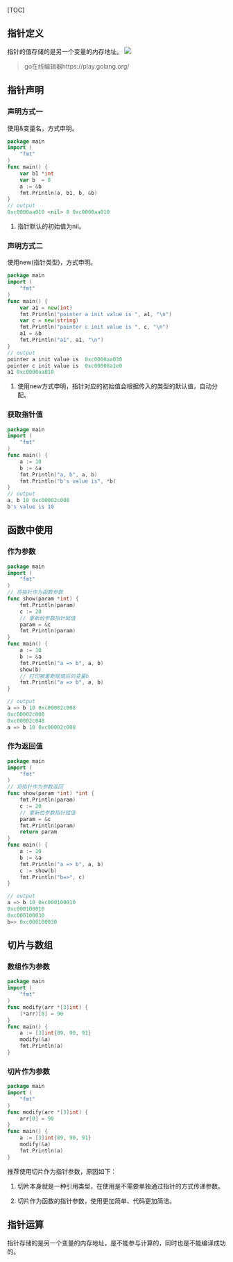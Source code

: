 [TOC]
## 指针定义

指针的值存储的是另一个变量的内存地址。
![](/uploads/go/images/m_d2714b089aa8bb517abb5aecab6c8c3a_r.png)
> go在线编辑器https://play.golang.org/

## 指针声明

### 声明方式一

使用&变量名，方式申明。
```go
package main
import (
	"fmt"
)
func main() {
	var b1 *int
	var b  = 8
	a := &b
	fmt.Println(a, b1, b, &b)
}
// output
0xc0000aa010 <nil> 8 0xc0000aa010
```

1. 指针默认的初始值为nil。

### 声明方式二
使用new(指针类型)，方式申明。
```go
package main
import (
	"fmt"
)
func main() {
	var a1 = new(int)
	fmt.Println("pointer a init value is ", a1, "\n")
	var c = new(string)
	fmt.Println("pointer c init value is ", c, "\n")
	a1 = &b
	fmt.Println("a1", a1, "\n")
}
// output
pointer a init value is  0xc0000aa030
pointer c init value is  0xc00008a1e0
a1 0xc0000aa010
```

1. 使用new方式申明，指针对应的初始值会根据传入的类型的默认值，自动分配。

### 获取指针值
```go
package main
import (
	"fmt"
)
func main() {
	a := 10
	b := &a
	fmt.Println("a, b", a, b)
	fmt.Println("b's value is", *b)
}
// output
a, b 10 0xc00002c008
b's value is 10
```

## 函数中使用

### 作为参数
```go
package main
import (
	"fmt"
)
// 将指针作为函数参数
func show(param *int) {
	fmt.Println(param)
	c := 20
	// 重新给参数指针赋值
	param = &c
	fmt.Println(param)
}
func main() {
	a := 10
	b := &a
	fmt.Println("a => b", a, b)
	show(b)
	// 打印被重新赋值后的变量b
	fmt.Println("a => b", a, b)
}
```
```go
// output
a => b 10 0xc00002c008
0xc00002c008
0xc00002c048
a => b 10 0xc00002c008
```

### 作为返回值
```go
package main
import (
	"fmt"
)
// 将指针作为参数返回
func show(param *int) *int {
	fmt.Println(param)
	c := 20
	// 重新给参数指针赋值
	param = &c
	fmt.Println(param)
	return param
}
func main() {
	a := 10
	b := &a
	fmt.Println("a => b", a, b)
	c := show(b)
	fmt.Println("b=>", c)
}
```
```go
// output
a => b 10 0xc000100010
0xc000100010
0xc000100030
b=> 0xc000100030
```

## 切片与数组

### 数组作为参数

```go
package main
import (
    "fmt"
)
func modify(arr *[3]int) {
    (*arr)[0] = 90
}
func main() {
    a := [3]int{89, 90, 91}
    modify(&a)
    fmt.Println(a)
}
```

### 切片作为参数

```go
package main
import (
    "fmt"
)
func modify(arr *[3]int) {
    arr[0] = 90
}
func main() {
    a := [3]int{89, 90, 91}
    modify(&a)
    fmt.Println(a)
}
```
推荐使用切片作为指针参数，原因如下：

1.  切片本身就是一种引用类型，在使用是不需要单独通过指针的方式传递参数。

2. 切片作为函数的指针参数，使用更加简单、代码更加简洁。

## 指针运算

指针存储的是另一个变量的内存地址，是不能参与计算的，同时也是不能编译成功的。